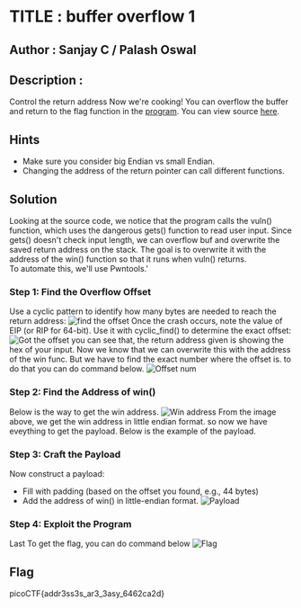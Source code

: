# TITLE : buffer overflow 1
## Author : Sanjay C / Palash Oswal
## Description : 
Control the return address
Now we're cooking! You can overflow the buffer and return to the flag function in the [program](https://artifacts.picoctf.net/c/185/vuln).
You can view source [here](https://artifacts.picoctf.net/c/185/vuln.c). 
## Hints
- Make sure you consider big Endian vs small Endian.
- Changing the address of the return pointer can call different functions.

## Solution
Looking at the source code, we notice that the program calls the vuln() function, which uses the dangerous gets() function to read user input.
Since gets() doesn't check input length, we can overflow buf and overwrite the saved return address on the stack. The goal is to overwrite it with the address of the win() function so that it runs when vuln() returns.  
To automate this, we'll use Pwntools.'

### Step 1: Find the Overflow Offset
Use a cyclic pattern to identify how many bytes are needed to reach the return address:
![find the offset](/findoff.png)
Once the crash occurs, note the value of EIP (or RIP for 64-bit). Use it with cyclic_find() to determine the exact offset:
![Got the offset](/off.png)
you can see that, the return address given is showing the hex of your input. Now we know that we can overwrite this with the address of the win func. But we have to find the exact number where the offset is. to do that you can do command below.
![Offset num](/numoff.png)

### Step 2: Find the Address of win()
 Below is the way to get the win address.
![Win address](/winadd.png)
From the image above, we get the win address in little endian format. so now we have eveything to get the payload. Below is the example of the payload.
### Step 3: Craft the Payload
Now construct a payload:
- Fill with padding (based on the offset you found, e.g., 44 bytes) 
- Add the address of win() in little-endian format.
![Payload](/payload.png)
### Step 4: Exploit the Program
Last To get the flag, you can do command below
![Flag](/flag.png)
## Flag
picoCTF{addr3ss3s_ar3_3asy_6462ca2d}


